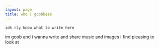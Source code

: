 ```yaml
---
layout: page
title: who | goobbess
---
```


```term
idk rly know what to write here
```

im goob and i wanna write and share music and images i find pleasing to look at

